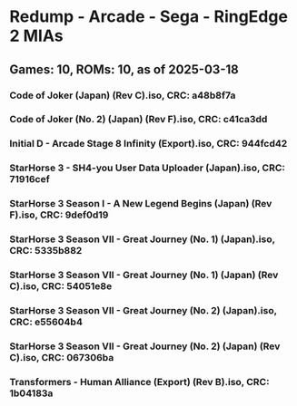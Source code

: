 # Redump - Arcade - Sega - RingEdge 2 MIAs
## Games: 10, ROMs: 10, as of 2025-03-18

### Code of Joker (Japan) (Rev C).iso, CRC: a48b8f7a
### Code of Joker (No. 2) (Japan) (Rev F).iso, CRC: c41ca3dd
### Initial D - Arcade Stage 8 Infinity (Export).iso, CRC: 944fcd42
### StarHorse 3 - SH4-you User Data Uploader (Japan).iso, CRC: 71916cef
### StarHorse 3 Season I - A New Legend Begins (Japan) (Rev F).iso, CRC: 9def0d19
### StarHorse 3 Season VII - Great Journey (No. 1) (Japan).iso, CRC: 5335b882
### StarHorse 3 Season VII - Great Journey (No. 1) (Japan) (Rev C).iso, CRC: 54051e8e
### StarHorse 3 Season VII - Great Journey (No. 2) (Japan).iso, CRC: e55604b4
### StarHorse 3 Season VII - Great Journey (No. 2) (Japan) (Rev C).iso, CRC: 067306ba
### Transformers - Human Alliance (Export) (Rev B).iso, CRC: 1b04183a
